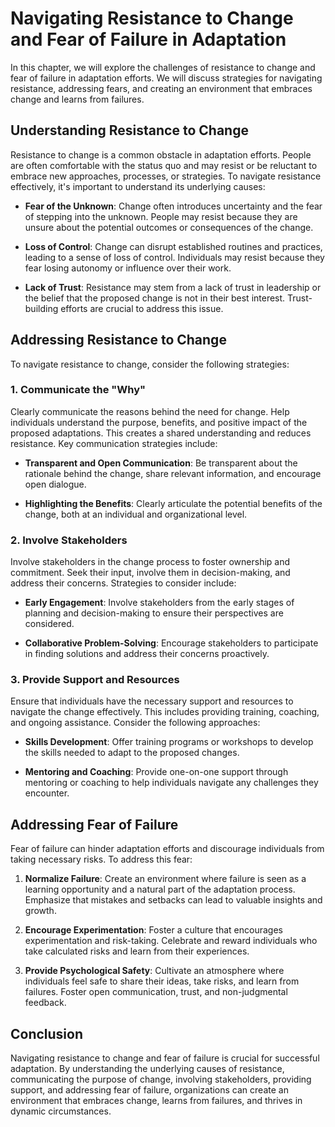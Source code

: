 Navigating Resistance to Change and Fear of Failure in Adaptation
=============================================================================

In this chapter, we will explore the challenges of resistance to change and fear of failure in adaptation efforts. We will discuss strategies for navigating resistance, addressing fears, and creating an environment that embraces change and learns from failures.

Understanding Resistance to Change
----------------------------------

Resistance to change is a common obstacle in adaptation efforts. People are often comfortable with the status quo and may resist or be reluctant to embrace new approaches, processes, or strategies. To navigate resistance effectively, it's important to understand its underlying causes:

* **Fear of the Unknown**: Change often introduces uncertainty and the fear of stepping into the unknown. People may resist because they are unsure about the potential outcomes or consequences of the change.

* **Loss of Control**: Change can disrupt established routines and practices, leading to a sense of loss of control. Individuals may resist because they fear losing autonomy or influence over their work.

* **Lack of Trust**: Resistance may stem from a lack of trust in leadership or the belief that the proposed change is not in their best interest. Trust-building efforts are crucial to address this issue.

Addressing Resistance to Change
-------------------------------

To navigate resistance to change, consider the following strategies:

### 1. Communicate the "Why"

Clearly communicate the reasons behind the need for change. Help individuals understand the purpose, benefits, and positive impact of the proposed adaptations. This creates a shared understanding and reduces resistance. Key communication strategies include:

* **Transparent and Open Communication**: Be transparent about the rationale behind the change, share relevant information, and encourage open dialogue.

* **Highlighting the Benefits**: Clearly articulate the potential benefits of the change, both at an individual and organizational level.

### 2. Involve Stakeholders

Involve stakeholders in the change process to foster ownership and commitment. Seek their input, involve them in decision-making, and address their concerns. Strategies to consider include:

* **Early Engagement**: Involve stakeholders from the early stages of planning and decision-making to ensure their perspectives are considered.

* **Collaborative Problem-Solving**: Encourage stakeholders to participate in finding solutions and address their concerns proactively.

### 3. Provide Support and Resources

Ensure that individuals have the necessary support and resources to navigate the change effectively. This includes providing training, coaching, and ongoing assistance. Consider the following approaches:

* **Skills Development**: Offer training programs or workshops to develop the skills needed to adapt to the proposed changes.

* **Mentoring and Coaching**: Provide one-on-one support through mentoring or coaching to help individuals navigate any challenges they encounter.

Addressing Fear of Failure
--------------------------

Fear of failure can hinder adaptation efforts and discourage individuals from taking necessary risks. To address this fear:

1. **Normalize Failure**: Create an environment where failure is seen as a learning opportunity and a natural part of the adaptation process. Emphasize that mistakes and setbacks can lead to valuable insights and growth.

2. **Encourage Experimentation**: Foster a culture that encourages experimentation and risk-taking. Celebrate and reward individuals who take calculated risks and learn from their experiences.

3. **Provide Psychological Safety**: Cultivate an atmosphere where individuals feel safe to share their ideas, take risks, and learn from failures. Foster open communication, trust, and non-judgmental feedback.

Conclusion
----------

Navigating resistance to change and fear of failure is crucial for successful adaptation. By understanding the underlying causes of resistance, communicating the purpose of change, involving stakeholders, providing support, and addressing fear of failure, organizations can create an environment that embraces change, learns from failures, and thrives in dynamic circumstances.
